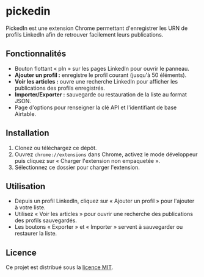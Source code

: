 # pickedin

PickedIn est une extension Chrome permettant d'enregistrer les URN de profils LinkedIn afin de retrouver facilement leurs publications.

## Fonctionnalités
- Bouton flottant « pIn » sur les pages LinkedIn pour ouvrir le panneau.
- **Ajouter un profil :** enregistre le profil courant (jusqu'à 50 éléments).
- **Voir les articles :** ouvre une recherche LinkedIn pour afficher les publications des profils enregistrés.
- **Importer/Exporter :** sauvegarde ou restauration de la liste au format JSON.
- Page d'options pour renseigner la clé API et l'identifiant de base Airtable.

## Installation
1. Clonez ou téléchargez ce dépôt.
2. Ouvrez `chrome://extensions` dans Chrome, activez le mode développeur puis cliquez sur « Charger l'extension non empaquetée ».
3. Sélectionnez ce dossier pour charger l'extension.

## Utilisation
- Depuis un profil LinkedIn, cliquez sur « Ajouter un profil » pour l'ajouter à votre liste.
- Utilisez « Voir les articles » pour ouvrir une recherche des publications des profils sauvegardés.
- Les boutons « Exporter » et « Importer » servent à sauvegarder ou restaurer la liste.

## Licence

Ce projet est distribué sous la [licence MIT](LICENSE).
